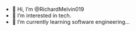 - 👋 Hi, I’m @RichardMelvin019
- 👀 I’m interested in tech.
- 🌱 I’m currently learning software engineering...

<!---
RichardMelvin019/RichardMelvin019 is a ✨ special ✨ repository because its `README.md` (this file) appears on your GitHub profile.
You can click the Preview link to take a look at your changes.
--->
